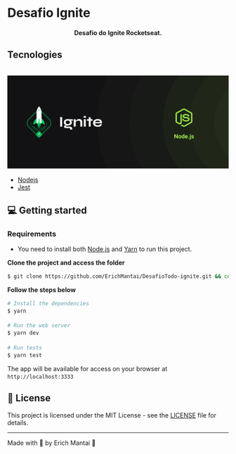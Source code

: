 # Desafio Ignite

<h4 align="center">
  Desafio do Ignite Rocketseat.
</h4>

## Tecnologies

<div align="center">
  <br />
  <img src="github/nodejs.png" alt="Technologies used">
</div>

- [Nodejs](https://nodejs.org/)
- [Jest](https://jestjs.io/pt-BR/)

## 💻 Getting started

### Requirements

- You need to install both [Node.js](https://nodejs.org/en/download/) and [Yarn](https://yarnpkg.com/) to run this project.

**Clone the project and access the folder**

```bash
$ git clone https://github.com/ErichMantai/DesafioTodo-ignite.git && cd DesafioTodo-ignite
```

**Follow the steps below**

```bash
# Install the dependencies
$ yarn

# Run the web server
$ yarn dev

# Run tests
$ yarn test
```

The app will be available for access on your browser at `http://localhost:3333`

## 📝 License

This project is licensed under the MIT License - see the [LICENSE](LICENSE) file for details.

---

Made with 💜 by Erich Mantai 👋
